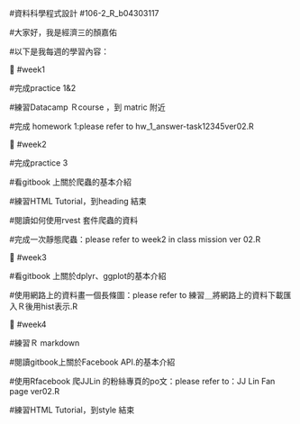 #資料科學程式設計
#106-2_R_b04303117

#大家好，我是經濟三的顏嘉佑


#以下是我每週的學習內容：

:school_satchel:
#week1

#完成practice 1&2

#練習Datacamp Ｒcourse ，到 matric 附近

#完成 homework 1:please refer to hw_1_answer-task12345ver02.R

:school_satchel:
#week2

#完成practice 3

#看gitbook 上關於爬蟲的基本介紹

#練習HTML Tutorial，到heading 結束

#閱讀如何使用rvest 套件爬蟲的資料

#完成一次靜態爬蟲：please refer to week2 in class mission ver 02.R

:school_satchel:
#week3

#看gitbook 上關於dplyr、ggplot的基本介紹

#使用網路上的資料畫一個長條圖：please refer to 練習＿將網路上的資料下載匯入Ｒ後用hist表示.R

:school_satchel:
#week4

#練習Ｒ markdown

#閱讀gitbook上關於Facebook API.的基本介紹

#使用Rfacebook 爬JJLin 的粉絲專頁的po文：please refer to：JJ Lin Fan page ver02.R

#練習HTML Tutorial，到style 結束


